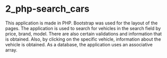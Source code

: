 # 2_php-search_cars

This application is made in PHP. Bootstrap was used for the layout of the pages. The application is used to search for vehicles in the search field by price, brand, model. There are also certain validations and information that is obtained. Also, by clicking on the specific vehicle, information about the vehicle is obtained. As a database, the application uses an associative array.
